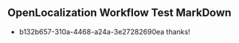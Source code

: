 ## OpenLocalization Workflow Test MarkDown
* b132b657-310a-4468-a24a-3e27282690ea thanks!

<!--HONumber=Sep16_HO1-->


